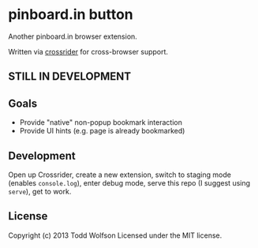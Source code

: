 # pinboard.in button

Another pinboard.in browser extension.

Written via [crossrider][crossrider] for cross-browser support.

[crossrider]: http://crossrider.com/

## STILL IN DEVELOPMENT

## Goals

- Provide "native" non-popup bookmark interaction
- Provide UI hints (e.g. page is already bookmarked)

## Development

Open up Crossrider, create a new extension, switch to staging mode (enables `console.log`), enter debug mode, serve this repo (I suggest using `serve`), get to work.

## License
Copyright (c) 2013 Todd Wolfson
Licensed under the MIT license.
